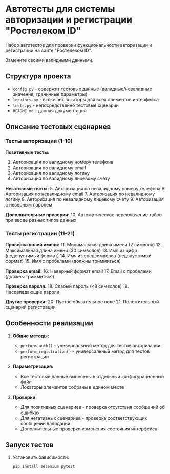 # Автотесты для системы авторизации и регистрации "Ростелеком ID"

Набор автотестов для проверки функциональности авторизации и регистрации на сайте "Ростелеком ID".

Замените своими валидными данными.

## Структура проекта

- `config.py` - содержит тестовые данные (валидные/невалидные значения, граничные параметры)
- `locators.py` - включает локаторы для всех элементов интерфейса
- `tests.py` - непосредственно тестовые сценарии
- `README.md` - данная документация

## Описание тестовых сценариев

### Тесты авторизации (1-10)

**Позитивные тесты:**
1. Авторизация по валидному номеру телефона
2. Авторизация по валидному email
3. Авторизация по валидному логину
4. Авторизация по валидному лицевому счету

**Негативные тесты:**
5. Авторизация по невалидному номеру телефона
6. Авторизация по невалидному email
7. Авторизация по невалидному логину
8. Авторизация по невалидному лицевому счету
9. Авторизация с неверным паролем

**Дополнительные проверки:**
10. Автоматическое переключение табов при вводе разных типов данных

### Тесты регистрации (11-21)

**Проверка полей имени:**
11. Минимальная длина имени (2 символа)
12. Максимальная длина имени (30 символов)
13. Имя из цифр (недопустимый формат)
14. Имя из спецсимволов (недопустимый формат)
15. Имя с пробелами (должны триммиться)

**Проверка email:**
16. Неверный формат email
17. Email с пробелами (должны триммиться)

**Проверка пароля:**
18. Слабый пароль (<8 символов)
19. Несовпадающие пароли

**Другие проверки:**
20. Пустое обязательное поле
21. Положительный сценарий регистрации

## Особенности реализации

1. **Общие методы:**
   - `perform_auth()` - универсальный метод для тестов авторизации
   - `perform_registration()` - универсальный метод для тестов регистрации

2. **Параметризация:**
   - Все тестовые данные вынесены в отдельный конфигурационный файл
   - Локаторы элементов собраны в едином месте

3. **Проверки:**
   - Для позитивных сценариев - проверка отсутствия сообщений об ошибках
   - Для негативных сценариев - проверка соответствующих сообщений валидации
   - Дополнительные проверки изменения состояния интерфейса

## Запуск тестов

1. Установить зависимости:
   ```bash
   pip install selenium pytest